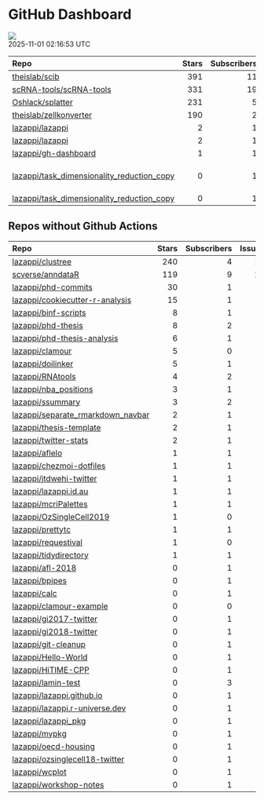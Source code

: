 GitHub Dashboard
================

![](https://github.com/lazappi/gh-dashboard/workflows/Render%20Status/badge.svg)  
2025-11-01 02:16:53 UTC

| Repo                                                                                                        | Stars | Subscribers | Issues | Forks | Status                                                                                                                                                                                                                                                                                                                                                                       | Commit                                                                                                                                                                                                  |
|:------------------------------------------------------------------------------------------------------------|------:|------------:|-------:|------:|:-----------------------------------------------------------------------------------------------------------------------------------------------------------------------------------------------------------------------------------------------------------------------------------------------------------------------------------------------------------------------------|:--------------------------------------------------------------------------------------------------------------------------------------------------------------------------------------------------------|
| [theislab/scib](https://github.com/theislab/scib)                                                           |   391 |          11 |     45 |    73 | [![](https://github.com/theislab/scib/workflows/Deployment/badge.svg)](https://github.com/theislab/scib/actions/runs/17798929225)                                                                                                                                                                                                                                            | <a href="https://github.com/theislab/scib/commit/b73b18dcbb65a13fc441f05d54175daea87e3bef" title="Pin anndata2ri (#427)">b73b18</a>                                                                     |
| [scRNA-tools/scRNA-tools](https://github.com/scRNA-tools/scRNA-tools)                                       |   331 |          19 |      6 |    83 | [![](https://github.com/scRNA-tools/scRNA-tools/workflows/Build-site/badge.svg)](https://github.com/scRNA-tools/scRNA-tools/actions/runs/18962043962)                                                                                                                                                                                                                        | <a href="https://github.com/scRNA-tools/scRNA-tools/commit/39f8949a86b6014e25777f1c57bf7fc791dcd9bc" title="Merge pull request #303 from lazappi/main">39f894</a>                                       |
| [Oshlack/splatter](https://github.com/Oshlack/splatter)                                                     |   231 |           5 |      8 |    60 | [![](https://github.com/Oshlack/splatter/workflows/R-CMD-check-bioc/badge.svg)](https://github.com/Oshlack/splatter/actions/runs/16899418104)                                                                                                                                                                                                                                | <a href="https://github.com/Oshlack/splatter/commit/65286c7789f10c4ebc7f34b0e5a8fdc6616472a2" title="Bump actions/checkout from 4 to 5 (#182)">65286c</a>                                               |
| [theislab/zellkonverter](https://github.com/theislab/zellkonverter)                                         |   190 |           2 |     14 |    31 | [![](https://github.com/theislab/zellkonverter/workflows/R-CMD-check-bioc/badge.svg)](https://github.com/theislab/zellkonverter/actions/runs/18732789206)                                                                                                                                                                                                                    | <a href="https://github.com/theislab/zellkonverter/commit/b3b2dfb52349f0b7162c6225c7ec3bed42fd3e6f" title="Update release notes">b3b2df</a>                                                             |
| [lazappi/lazappi](https://github.com/lazappi/lazappi)                                                       |     2 |           1 |      0 |     1 | [![](https://github.com/lazappi/lazappi/workflows/Metrics%20(intro)/badge.svg)](https://github.com/lazappi/lazappi/actions/runs/18989449524)                                                                                                                                                                                                                                 | <a href="https://github.com/lazappi/lazappi/commit/2919af830b2284850870d8c0a285c68cbf898cfe" title="Update github-status.svg - [Skip GitHub Action]">2919af</a>                                         |
| [lazappi/lazappi](https://github.com/lazappi/lazappi)                                                       |     2 |           1 |      0 |     1 | [![](https://github.com/lazappi/lazappi/workflows/Metrics%20(status)/badge.svg)](https://github.com/lazappi/lazappi/actions/runs/18988721981) [![](https://github.com/lazappi/lazappi/workflows/Render%20README/badge.svg)](https://github.com/lazappi/lazappi/actions/runs/18987645792)                                                                                     | <a href="https://github.com/lazappi/lazappi/commit/7a3a96621d2e64611c8a1417b2a7444b5be0a7cf" title="Update github-intro.svg - [Skip GitHub Action]">7a3a96</a>                                          |
| [lazappi/gh-dashboard](https://github.com/lazappi/gh-dashboard)                                             |     1 |           1 |      0 |     1 | [![](https://github.com/lazappi/gh-dashboard/workflows/Render%20Status/badge.svg)](https://github.com/lazappi/gh-dashboard/actions/runs/18989828947)                                                                                                                                                                                                                         | <a href="https://github.com/lazappi/gh-dashboard/commit/c3e7c1e453bd14dc57e13dc03e7b34b912aed063" title="Re-build status page">c3e7c1</a>                                                               |
| [lazappi/task_dimensionality_reduction_copy](https://github.com/lazappi/task_dimensionality_reduction_copy) |     0 |           1 |      1 |     0 | [![](https://github.com/lazappi/task_dimensionality_reduction_copy/workflows/Build/badge.svg)](https://github.com/lazappi/task_dimensionality_reduction_copy/actions/runs/10900153403) [![](https://github.com/lazappi/task_dimensionality_reduction_copy/workflows/Test/badge.svg)](https://github.com/lazappi/task_dimensionality_reduction_copy/actions/runs/10900153410) | \<a href=“<https://github.com/lazappi/task_dimensionality_reduction_copy/commit/73ff05ef0a090fa9bb57773c579d6f79bebca8cb>” title=“Revert”chore(template): sync with lazappi/task_template”“\>73ff05</a> |
| [lazappi/task_dimensionality_reduction_copy](https://github.com/lazappi/task_dimensionality_reduction_copy) |     0 |           1 |      1 |     0 | [![](https://github.com/lazappi/task_dimensionality_reduction_copy/workflows/.github/workflows/template-sync.yaml/badge.svg)](https://github.com/lazappi/task_dimensionality_reduction_copy/actions/runs/10901234566)                                                                                                                                                        | <a href="https://github.com/lazappi/task_dimensionality_reduction_copy/commit/8335debf0c0a896588d45abed10fd6c558dc76ea" title="Add upstream branch to sync action">8335de</a>                           |

## Repos without Github Actions

| Repo                                                                                      | Stars | Subscribers | Issues | Forks |
|:------------------------------------------------------------------------------------------|------:|------------:|-------:|------:|
| [lazappi/clustree](https://github.com/lazappi/clustree)                                   |   240 |           4 |     12 |    15 |
| [scverse/anndataR](https://github.com/scverse/anndataR)                                   |   119 |           9 |     25 |    14 |
| [lazappi/phd-commits](https://github.com/lazappi/phd-commits)                             |    30 |           1 |      0 |     7 |
| [lazappi/cookiecutter-r-analysis](https://github.com/lazappi/cookiecutter-r-analysis)     |    15 |           1 |      0 |     5 |
| [lazappi/binf-scripts](https://github.com/lazappi/binf-scripts)                           |     8 |           1 |      0 |     7 |
| [lazappi/phd-thesis](https://github.com/lazappi/phd-thesis)                               |     8 |           2 |      0 |     4 |
| [lazappi/phd-thesis-analysis](https://github.com/lazappi/phd-thesis-analysis)             |     6 |           1 |      0 |     2 |
| [lazappi/clamour](https://github.com/lazappi/clamour)                                     |     5 |           0 |      1 |     1 |
| [lazappi/doilinker](https://github.com/lazappi/doilinker)                                 |     5 |           1 |      2 |     0 |
| [lazappi/RNAtools](https://github.com/lazappi/RNAtools)                                   |     4 |           2 |      6 |     2 |
| [lazappi/nba_positions](https://github.com/lazappi/nba_positions)                         |     3 |           1 |      0 |     0 |
| [lazappi/ssummary](https://github.com/lazappi/ssummary)                                   |     3 |           2 |      0 |     0 |
| [lazappi/separate_rmarkdown_navbar](https://github.com/lazappi/separate_rmarkdown_navbar) |     2 |           1 |      0 |     2 |
| [lazappi/thesis-template](https://github.com/lazappi/thesis-template)                     |     2 |           1 |      0 |     0 |
| [lazappi/twitter-stats](https://github.com/lazappi/twitter-stats)                         |     2 |           1 |      0 |     7 |
| [lazappi/aflelo](https://github.com/lazappi/aflelo)                                       |     1 |           1 |      0 |     0 |
| [lazappi/chezmoi-dotfiles](https://github.com/lazappi/chezmoi-dotfiles)                   |     1 |           1 |      0 |     0 |
| [lazappi/jtdwehi-twitter](https://github.com/lazappi/jtdwehi-twitter)                     |     1 |           1 |      0 |     1 |
| [lazappi/lazappi.id.au](https://github.com/lazappi/lazappi.id.au)                         |     1 |           1 |      0 |     1 |
| [lazappi/mcriPalettes](https://github.com/lazappi/mcriPalettes)                           |     1 |           1 |      0 |     0 |
| [lazappi/OzSingleCell2019](https://github.com/lazappi/OzSingleCell2019)                   |     1 |           0 |      0 |     0 |
| [lazappi/prettytc](https://github.com/lazappi/prettytc)                                   |     1 |           1 |      0 |     0 |
| [lazappi/requestival](https://github.com/lazappi/requestival)                             |     1 |           0 |      0 |     0 |
| [lazappi/tidydirectory](https://github.com/lazappi/tidydirectory)                         |     1 |           1 |      0 |     0 |
| [lazappi/afl-2018](https://github.com/lazappi/afl-2018)                                   |     0 |           1 |      0 |     0 |
| [lazappi/bpipes](https://github.com/lazappi/bpipes)                                       |     0 |           1 |      0 |     0 |
| [lazappi/calc](https://github.com/lazappi/calc)                                           |     0 |           1 |      0 |     0 |
| [lazappi/clamour-example](https://github.com/lazappi/clamour-example)                     |     0 |           0 |      0 |     0 |
| [lazappi/gi2017-twitter](https://github.com/lazappi/gi2017-twitter)                       |     0 |           1 |      0 |     0 |
| [lazappi/gi2018-twitter](https://github.com/lazappi/gi2018-twitter)                       |     0 |           1 |      0 |     1 |
| [lazappi/git-cleanup](https://github.com/lazappi/git-cleanup)                             |     0 |           1 |      0 |     0 |
| [lazappi/Hello-World](https://github.com/lazappi/Hello-World)                             |     0 |           1 |      0 |     0 |
| [lazappi/HiTIME-CPP](https://github.com/lazappi/HiTIME-CPP)                               |     0 |           1 |      0 |     4 |
| [lazappi/lamin-test](https://github.com/lazappi/lamin-test)                               |     0 |           3 |      0 |     0 |
| [lazappi/lazappi.github.io](https://github.com/lazappi/lazappi.github.io)                 |     0 |           1 |      0 |     0 |
| [lazappi/lazappi.r-universe.dev](https://github.com/lazappi/lazappi.r-universe.dev)       |     0 |           1 |      1 |     0 |
| [lazappi/lazappi_pkg](https://github.com/lazappi/lazappi_pkg)                             |     0 |           1 |      0 |     0 |
| [lazappi/mypkg](https://github.com/lazappi/mypkg)                                         |     0 |           1 |      0 |     0 |
| [lazappi/oecd-housing](https://github.com/lazappi/oecd-housing)                           |     0 |           1 |      0 |     0 |
| [lazappi/ozsinglecell18-twitter](https://github.com/lazappi/ozsinglecell18-twitter)       |     0 |           1 |      0 |     0 |
| [lazappi/wcplot](https://github.com/lazappi/wcplot)                                       |     0 |           1 |      0 |     0 |
| [lazappi/workshop-notes](https://github.com/lazappi/workshop-notes)                       |     0 |           1 |      0 |     0 |
